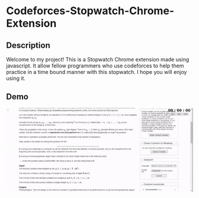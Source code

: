 # Codeforces-Stopwatch-Chrome-Extension

## Description
Welcome to my project! This is a Stopwatch Chrome extension made using javascript. It allow fellow programmers who use codeforces to help them practice in a time bound manner with this stopwatch. I hope you will enjoy using it.

## Demo
![](https://github.com/Shifat-Ali/Codeforces-Stopwatch-Chrome-Extension/blob/main/capture.gif)

